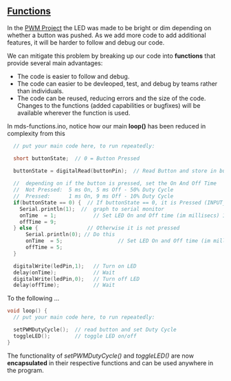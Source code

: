 ## [Functions](https://wokwi.com/arduino/projects/311893245894328896) 

In the [PWM Project](https://wokwi.com/arduino/projects/311353186199798336) the LED was made
to be bright or dim depending on whether a button was pushed.  As we add more code to add additional
features, it will be harder to follow and debug our code.  

We can mitigate this problem by breaking up our code into **functions** that provide several
main advantages:

- The code is easier to follow and debug.
- The code can easier to be devleoped, test, and debug by teams rather than individuals.
- The code can be reused, reducing errors and the size of the code.  Changes to the functions (added capabilities or bugfixes) will be available wherever the function is used.


In mds-functions.ino, notice how our main **loop()** has been reduced in complexity from this

```C++
  // put your main code here, to run repeatedly:

  short buttonState;  // 0 = Button Pressed

  buttonState = digitalRead(buttonPin);  // Read Button and store in buttonState   
  
  //  depending on if the button is pressed, set the On And Off Time
  //  Not Pressed:  5 ms On, 5 ms Off - 50% Duty Cycle
  //  Pressed:      1 ms On, 9 ms Off - 10% Duty Cycle
  if(buttonState == 0) {  // If buttonState == 0, it is Pressed (INPUT_PULLUP above changes it from 1 to 0)
    Serial.println(1);  //  graph to serial monitor
    onTime  = 1;            // Set LED On and Off time (im millisecs) 10% Duty Factor
    offTime = 9;
  } else {                // Otherwise it is not pressed
      Serial.println(0); // Do this
      onTime  = 5;                  // Set LED On and Off time (im millisecs) 50% Duty Factor
      offTime = 5;                  
  }

  digitalWrite(ledPin,1);   // Turn on LED
  delay(onTime);            // Wait
  digitalWrite(ledPin,0);   // Turn off LED
  delay(offTime);           // Wait

```
To the following ...

```C++
void loop() {
  // put your main code here, to run repeatedly:

  setPWMDutyCycle();  // read button and set Duty Cycle
  toggleLED();        // toggle LED on/off 
}
```

The functionality of *setPWMDutyCycle()* and *toggleLED()* are now **encapsulated** in their respective functions and can be used anywhere in the program.
